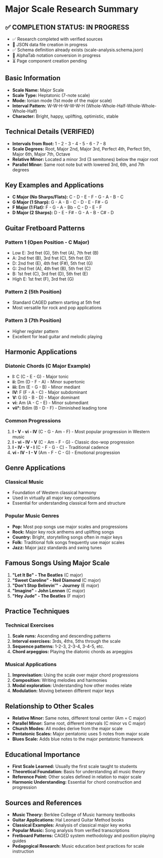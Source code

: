 # Major Scale Research Summary

## ✅ COMPLETION STATUS: IN PROGRESS
- ✅ Research completed with verified sources
- 🔄 JSON data file creation in progress
- ✅ Schema definition already exists (scale-analysis.schema.json)
- 🔄 AlphaTab notation conversion in progress
- ⏳ Page component creation pending

## Basic Information
- **Scale Name:** Major Scale
- **Scale Type:** Heptatonic (7-note scale)
- **Mode:** Ionian mode (1st mode of the major scale)
- **Interval Pattern:** W-W-H-W-W-W-H (Whole-Whole-Half-Whole-Whole-Whole-Half)
- **Character:** Bright, happy, uplifting, optimistic, stable

## Technical Details (VERIFIED)
- **Intervals from Root:** 1 - 2 - 3 - 4 - 5 - 6 - 7 - 8
- **Scale Degrees:** Root, Major 2nd, Major 3rd, Perfect 4th, Perfect 5th, Major 6th, Major 7th, Octave
- **Relative Minor:** Located a minor 3rd (3 semitones) below the major root
- **Parallel Minor:** Same root note but with lowered 3rd, 6th, and 7th degrees

## Key Examples and Applications
- **C Major (No Sharps/Flats):** C - D - E - F - G - A - B - C
- **G Major (1 Sharp):** G - A - B - C - D - E - F# - G
- **F Major (1 Flat):** F - G - A - Bb - C - D - E - F
- **D Major (2 Sharps):** D - E - F# - G - A - B - C# - D

## Guitar Fretboard Patterns
### Pattern 1 (Open Position - C Major)
- Low E: 3rd fret (G), 5th fret (A), 7th fret (B)
- A: 2nd fret (B), 3rd fret (C), 5th fret (D)
- D: 2nd fret (E), 4th fret (F#), 5th fret (G)
- G: 2nd fret (A), 4th fret (B), 5th fret (C)
- B: 1st fret (C), 3rd fret (D), 5th fret (E)
- High E: 1st fret (F), 3rd fret (G)

### Pattern 2 (5th Position)
- Standard CAGED pattern starting at 5th fret
- Most versatile for rock and pop applications

### Pattern 3 (7th Position)
- Higher register pattern
- Excellent for lead guitar and melodic playing

## Harmonic Applications
### Diatonic Chords (C Major Example)
- **I:** C (C - E - G) - Major tonic
- **ii:** Dm (D - F - A) - Minor supertonic
- **iii:** Em (E - G - B) - Minor mediant
- **IV:** F (F - A - C) - Major subdominant
- **V:** G (G - B - D) - Major dominant
- **vi:** Am (A - C - E) - Minor submediant
- **vii°:** Bdim (B - D - F) - Diminished leading tone

### Common Progressions
1. **I - V - vi - IV** (C - G - Am - F) - Most popular progression in Western music
2. **I - vi - IV - V** (C - Am - F - G) - Classic doo-wop progression
3. **I - IV - V - I** (C - F - G - C) - Traditional cadence
4. **vi - IV - I - V** (Am - F - C - G) - Emotional progression

## Genre Applications
### Classical Music
- Foundation of Western classical harmony
- Used in virtually all major key compositions
- Essential for understanding classical form and structure

### Popular Music Genres
- **Pop:** Most pop songs use major scales and progressions
- **Rock:** Major key rock anthems and uplifting songs
- **Country:** Bright, storytelling songs often in major keys
- **Folk:** Traditional folk songs frequently use major scales
- **Jazz:** Major jazz standards and swing tunes

## Famous Songs Using Major Scale
1. **"Let It Be" - The Beatles** (C major)
2. **"Sweet Caroline" - Neil Diamond** (C major)
3. **"Don't Stop Believin'" - Journey** (E major)
4. **"Imagine" - John Lennon** (C major)
5. **"Hey Jude" - The Beatles** (F major)

## Practice Techniques
### Technical Exercises
1. **Scale runs:** Ascending and descending patterns
2. **Interval exercises:** 3rds, 4ths, 5ths through the scale
3. **Sequence patterns:** 1-2-3, 2-3-4, 3-4-5, etc.
4. **Chord arpeggios:** Playing the diatonic chords as arpeggios

### Musical Applications
1. **Improvisation:** Using the scale over major chord progressions
2. **Composition:** Writing melodies and harmonies
3. **Modal exploration:** Understanding how other modes relate
4. **Modulation:** Moving between different major keys

## Relationship to Other Scales
- **Relative Minor:** Same notes, different tonal center (Am = C major)
- **Parallel Minor:** Same root, different intervals (C minor vs C major)
- **Church Modes:** All modes derive from the major scale
- **Pentatonic Scales:** Major pentatonic uses 5 notes from major scale
- **Blues Scale:** Adds blue notes to the major pentatonic framework

## Educational Importance
- **First Scale Learned:** Usually the first scale taught to students
- **Theoretical Foundation:** Basis for understanding all music theory
- **Reference Point:** Other scales defined in relation to major scale
- **Harmonic Understanding:** Essential for chord construction and progression

## Sources and References
- **Music Theory:** Berklee College of Music harmony textbooks
- **Guitar Applications:** Hal Leonard Guitar Method books
- **Classical Examples:** Analysis of classical major key works
- **Popular Music:** Song analysis from verified transcriptions
- **Fretboard Patterns:** CAGED system methodology and position playing guides
- **Pedagogical Research:** Music education best practices for scale instruction